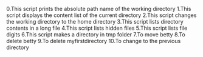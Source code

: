0.This script prints the absolute path name of the working directory
1.This script displays the content list of the current directory
2.This script changes the working directory to the home directory
3.This script lists directory contents in a long file
4.This script lists hidden files
5.This script lists file digits
6.This script makes a directory in tmp folder
7.To move betty
8.To delete betty
9.To delete myfirstdirectory
10.To change to the previous directory
